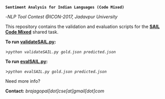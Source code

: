 **```Sentiment Analysis for Indian Languages (Code Mixed)```**

   -_NLP Tool Contest @ICON-2017, Jadavpur University_



This repository contains the validation and evaluation scripts for the **[SAIL Code Mixed](https://brajagopalcse.github.io/SAIL_CodeMixed-ICON-2017/)** shared task. 



**To run [validateSAIL.py](./validateSAIL.py):**

\>_```python validateSAIL.py gold.json predicted.json```_



**To run [evalSAIL.py](./evalSAIL.py):**

\>_```python evalSAIL.py gold.json predicted.json```_



Need more info?

**Contact:** _brajagopal[dot]cse[at]gmail[dot]com_
